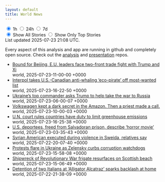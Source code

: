 ```yaml
---
layout: default
title: World News
---
```


<div markdown="0">

<div id="controls">
    <!-- Radio buttons for selecting the time period: 1h, 24h, 7d -->
    <div id="controlsPeriod">
        <label>
            <input type="radio" name="time-period" value="1h" checked> 1h
        </label>
        <label>
            <input type="radio" name="time-period" value="24h"> 24h
        </label>
        <label>
            <input type="radio" name="time-period" value="7d"> 7d
        </label>
    </div>
    <!-- Radio buttons for selecting all stories or only top stories -->
    <div id="controlsType">
        <label>
            <input type="radio" name="story-type" value="all" checked> Show All Stories
        </label>
        <label>
            <input type="radio" name="story-type" value="top"> Show Only Top Stories
        </label>
    </div>
</div>

<div class="byline small text-muted">List updated <span class="datetime">2025-07-23 21:08 UTC</span>.</div>

<p>Every aspect of this analysis and app are running in github and completely open source.
Check out the <a href="https://github.com/Castro-Media/Analysis">analysis</a> and
<a href="https://github.com/Castro-Media/TopStoryReview.com">presentation</a> repos.</p>
<ul>
<li><a href='https://www.washingtonpost.com/world/2025/07/23/eu-china-tensions-beijing-summit/'>Bound for Beijing, E.U. leaders face two-front trade fight with Trump and Xi</a><div class='byline small text-muted'>world, <span class="datetime">2025-07-23-11-00-00 +0000</span></div></li>
<li><a href='https://www.washingtonpost.com/world/2025/07/23/paul-watson-anti-whaling-interpol-japan/'>Interpol takes U.S.-Canadian anti-whaling &#8216;eco-pirate&#8217; off most-wanted list</a><div class='byline small text-muted'>world, <span class="datetime">2025-07-23-16-22-50 +0000</span></div></li>
<li><a href='https://www.washingtonpost.com/world/2025/07/23/ukraine-syrsky-interview-war-trump/'>Ukraine&#8217;s top commander asks Trump to help take the war to Russia</a><div class='byline small text-muted'>world, <span class="datetime">2025-07-23-06-00-07 +0000</span></div></li>
<li><a href='https://www.washingtonpost.com/world/interactive/2025/brazil-volkswagen-ranch-amazon/'>Volkswagen kept a dark secret in the Amazon. Then a priest made a call.</a><div class='byline small text-muted'>world, <span class="datetime">2025-07-23-10-00-03 +0000</span></div></li>
<li><a href='https://www.washingtonpost.com/climate-environment/2025/07/23/world-court-climate-ruling/'>U.N. court rules countries have duty to limit greenhouse emissions</a><div class='byline small text-muted'>world, <span class="datetime">2025-07-23-16-25-38 +0000</span></div></li>
<li><a href='https://www.washingtonpost.com/world/2025/07/22/salvador-cecot-detainee-describes-beatings/'>U.S. deportees, freed from Salvadoran prison, describe &#8216;horror movie&#8217;</a><div class='byline small text-muted'>world, <span class="datetime">2025-07-23-03-35-43 +0000</span></div></li>
<li><a href='https://www.washingtonpost.com/world/2025/07/22/sweida-druze-syrian-american-killed/'>Syrian American executed during violence in Sweida, relatives say</a><div class='byline small text-muted'>world, <span class="datetime">2025-07-22-20-07-40 +0000</span></div></li>
<li><a href='https://www.washingtonpost.com/world/2025/07/23/ukraine-corruption-protests-zelensky-parliament/'>Protests flare in Ukraine as Zelensky curbs corruption watchdogs</a><div class='byline small text-muted'>world, <span class="datetime">2025-07-23-15-58-08 +0000</span></div></li>
<li><a href='https://www.washingtonpost.com/world/2025/07/23/revolutionary-war-shipwreck-scotland/'>Shipwreck of Revolutionary War frigate resurfaces on Scottish beach</a><div class='byline small text-muted'>world, <span class="datetime">2025-07-23-15-06-49 +0000</span></div></li>
<li><a href='https://www.washingtonpost.com/world/2025/07/22/italians-alligator-alcatraz-ice/'>Detention of two Italians at &#8216;Alligator Alcatraz&#8217; sparks backlash at home</a><div class='byline small text-muted'>world, <span class="datetime">2025-07-22-21-38-09 +0000</span></div></li>
</ul>
</div>
